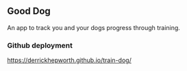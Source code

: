 ## Good Dog 
  An app to track you and your dogs progress through training. 
  
  
  ### Github deployment
   https://derrickhepworth.github.io/train-dog/
